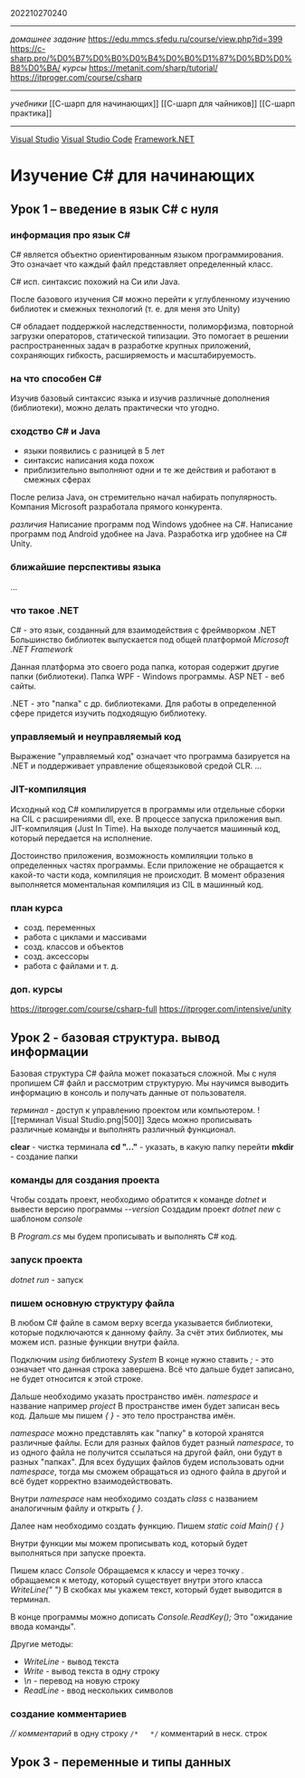 202210270240
***
*домашнее задание*
https://edu.mmcs.sfedu.ru/course/view.php?id=399
https://c-sharp.pro/%D0%B7%D0%B0%D0%B4%D0%B0%D1%87%D0%BD%D0%B8%D0%BA/
*курсы*
https://metanit.com/sharp/tutorial/
https://itproger.com/course/csharp
***
*учебники*
[[С-шарп для начинающих]]
[[С-шарп для чайников]]
[[С-шарп практика]]
***
[Visual Studio](https://visualstudio.microsoft.com/ru/vs/)
[Visual Studio Code](https://code.visualstudio.com/)
[Framework.NET](https://dotnet.microsoft.com/en-us/download)
# Изучение C# для начинающих
## Урок 1 – введение в язык C# с нуля
### информация про язык C#
C# является объектно ориентированным языком программирования.
Это означает что каждый файл представляет определенный класс.

C# исп. синтаксис похожий на Си или Java.

После базового изучения C# можно перейти к углубленному изучению библиотек и смежных технологий 
(т. е. для меня это Unity)

C# обладает поддержкой наследственности, полиморфизма, повторной загрузки операторов, статической типизации.
Это помогает в решении распространенных задач в разработке крупных приложений, сохраняющих гибкость, расширяемость и масштабируемость.

### на что способен C#
Изучив базовый синтаксис языка и изучив различные дополнения (библиотеки), можно делать практически что угодно.

### сходство С# и Java
- языки появились с разницей в 5 лет
- синтаксис написания кода похож
- приблизительно выполняют одни и те же действия и работают в смежных сферах

После релиза Java, он стремительно начал набирать популярность.
Компания Microsoft разработала прямого конкурента.

*различия*
Написание программ под Windows удобнее на C#.
Написание программ под Android удобнее на Java.
Разработка игр удобнее на C# Unity.

### ближайшие перспективы языка
...

### что такое .NET
С# - это язык, созданный для взаимодействия с фреймворком .NET
Большинство библиотек выпускается под общей платформой *Microsoft .NET Framework*

Данная платформа это своего рода папка, которая содержит другие папки (библиотеки).
Папка WPF - Windows программы.
ASP NET - веб сайты.

.NET - это "папка" с др. библиотеками.
Для работы в определенной сфере придется изучить подходящую библиотеку.

### управляемый и неуправляемый код
Выражение "управляемый код" означает что программа базируется на .NET и поддерживает управление общеязыковой средой CLR.
...

### JIT-компиляция
Исходный код C# компилируется в программы или отдельные сборки на CIL с расширениями dll, exe.
В процессе запуска приложения вып. JIT-компиляция (Just In Time).
На выходе получается машинный код, который передается на исполнение.

Достоинство приложения, возможность компиляции только в определенных частях программы.
Если приложение не обращается к какой-то части кода, компиляция не происходит.
В момент образения выполняется моментальная компиляция из CIL в машинный код.

### план курса
- созд. переменных
- работа с циклами и массивами
- созд. классов и объектов
- созд. аксессоры
- работа с файлами и т. д.

### доп. курсы
https://itproger.com/course/csharp-full
https://itproger.com/intensive/unity
## Урок 2 - базовая структура. вывод информации
Базовая структура C# файла может показаться сложной. 
Мы с нуля пропишем C# файл и рассмотрим структурую.
Мы научимся выводить информацию в консоль и получать данные от пользователя.

*терминал* - доступ к управлению проектом или компьютером.
![[терминал Visual Studio.png|500]]
Здесь можно прописывать различные команды и выполнять различный функционал.

**clear** - чистка терминала
**cd "..."** - указать, в какую папку перейти
**mkdir** - создание папки

### команды для создания проекта
Чтобы создать проект, необходимо обратится к команде *dotnet* и вывести версию программы *--version*
Создадим проект *dotnet new* с шаблоном *console*

В *Program.cs* мы будем прописывать и выполнять C# код.
### запуск проекта
*dotnet run* - запуск

### пишем основную структуру файла
В любом C# файле в самом верху всегда указывается библиотеки, которые подключаются к данному файлу.
За счёт этих библиотек, мы можем исп. разные функции внутри файла.

Подключим *using* библиотеку *System*
В конце нужно ставить *;* - это означает что данная строка завершена.
Всё что дальше будет записано, не будет относится к этой строке.

Дальше необходимо указать пространство имён.
*namespace* и название например *project*
В пространстве имен будет записан весь код.
Дальше мы пишем *{ }* - это тело пространства имён.

*namespace* можно представлять как "папку" в которой хранятся различные файлы.
Если для разных файлов будет разный *namespace*, то из одного файла не получится ссылаться на другой файл, они будут в разных "папках".
Для всех будущих файлов будем использовать одни *namespace*, тогда мы сможем обращаться из одного файла в другой и всё будет корректно взаимодействовать.

Внутри *namespace* нам необходимо создать *class* с названием аналогичным файлу и открыть *{ }*.

Далее нам необходимо создать функцию.
Пишем *static coid Main() { }*

Внутри функции мы можем прописывать код, который будет выполняться при запуске проекта.

Пишем класс *Console*
Обращаемся к классу и через точку *.* обращаемся к методу, который существует внутри этого класса *WriteLine(" ")*
В скобках мы укажем текст, который будет выводится в терминал.

В конце программы можно дописать *Console.ReadKey();*
Это "ожидание ввода команды".

Другие методы:
- *WriteLine* - вывод текста
- *Write* - вывод текста в одну строку
- *\n* - перевод на новую строку 
- *ReadLine* - ввод нескольких символов
### создание комментариев
*// комментарий* в одну строку
`/*   */` комментарий в неск. строк










## Урок 3 - переменные и типы данных
